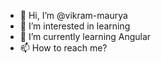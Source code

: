 - 👋 Hi, I’m @vikram-maurya
- 👀 I’m interested in learning
- 🌱 I’m currently learning Angular
- 📫 How to reach me?

<!---
vikram-maurya/vikram-maurya is a ✨ special ✨ repository because its `README.md` (this file) appears on your GitHub profile.
You can click the Preview link to take a look at your changes.
--->
